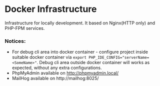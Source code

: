 # Docker Infrastructure
Infrastructure for locally development. It based on Nginx(HTTP only) and PHP-FPM services. 

### Notices:
- For debug cli area into docker container - configure project inside suitable docker container via `export PHP_IDE_CONFIG="serverName=<SomeName>"`. Debug cli area outside docker container will works as expected, without any extra configurations.
- PhpMyAdmin available on http://phpmyadmin.local/
- MailHog available on http://mailhog:8025/
